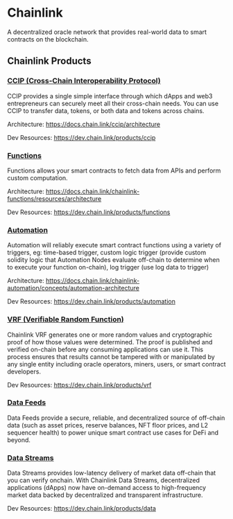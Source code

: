 # Chainlink
A decentralized oracle network that provides real-world data to smart contracts on the blockchain.

## Chainlink Products
### [CCIP (Cross-Chain Interoperability Protocol)](https://docs.chain.link/ccip)
CCIP provides a single simple interface through which dApps and web3 entrepreneurs can securely meet all their cross-chain needs. You can use CCIP to transfer data, tokens, or both data and tokens across chains.

Architecture: https://docs.chain.link/ccip/architecture 

Dev Resources: https://dev.chain.link/products/ccip

### [Functions](https://docs.chain.link/chainlink-functions)
Functions allows your smart contracts to fetch data from APIs and perform custom computation.

Architecture: https://docs.chain.link/chainlink-functions/resources/architecture 

Dev Resources: https://dev.chain.link/products/functions 

### [Automation](https://docs.chain.link/chainlink-automation)
Automation will reliably execute smart contract functions using a variety of triggers, eg: time-based trigger, custom logic trigger (provide custom solidity logic that Automation Nodes evaluate off-chain to determine when to execute your function on-chain), log trigger (use log data to trigger)

Architecture: https://docs.chain.link/chainlink-automation/concepts/automation-architecture

Dev Resources: https://dev.chain.link/products/automation

### [VRF (Verifiable Random Function)](https://docs.chain.link/vrf)
Chainlink VRF generates one or more random values and cryptographic proof of how those values were determined. The proof is published and verified on-chain before any consuming applications can use it. This process ensures that results cannot be tampered with or manipulated by any single entity including oracle operators, miners, users, or smart contract developers.

Dev Resources: https://dev.chain.link/products/vrf

### [Data Feeds](https://docs.chain.link/data-feeds)
Data Feeds provide a secure, reliable, and decentralized source of off-chain data (such as asset prices, reserve balances, NFT floor prices, and L2 sequencer health) to power unique smart contract use cases for DeFi and beyond.

### [Data Streams](https://docs.chain.link/data-streams)
Data Streams provides low-latency delivery of market data off-chain that you can verify onchain. With Chainlink Data Streams, decentralized applications (dApps) now have on-demand access to high-frequency market data backed by decentralized and transparent infrastructure. 

Dev Resources: https://dev.chain.link/products/data